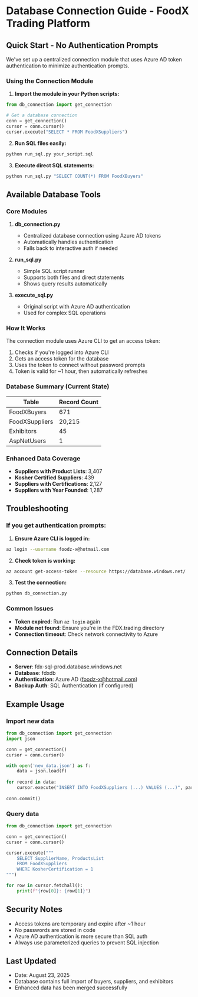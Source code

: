 # Database Connection Guide - FoodX Trading Platform

## Quick Start - No Authentication Prompts

We've set up a centralized connection module that uses Azure AD token authentication to minimize authentication prompts.

### Using the Connection Module

1. **Import the module in your Python scripts:**
```python
from db_connection import get_connection

# Get a database connection
conn = get_connection()
cursor = conn.cursor()
cursor.execute("SELECT * FROM FoodXSuppliers")
```

2. **Run SQL files easily:**
```bash
python run_sql.py your_script.sql
```

3. **Execute direct SQL statements:**
```bash
python run_sql.py "SELECT COUNT(*) FROM FoodXBuyers"
```

## Available Database Tools

### Core Modules

1. **db_connection.py**
   - Centralized database connection using Azure AD tokens
   - Automatically handles authentication
   - Falls back to interactive auth if needed

2. **run_sql.py**
   - Simple SQL script runner
   - Supports both files and direct statements
   - Shows query results automatically

3. **execute_sql.py**
   - Original script with Azure AD authentication
   - Used for complex SQL operations

### How It Works

The connection module uses Azure CLI to get an access token:
1. Checks if you're logged into Azure CLI
2. Gets an access token for the database
3. Uses the token to connect without password prompts
4. Token is valid for ~1 hour, then automatically refreshes

### Database Summary (Current State)

| Table | Record Count |
|-------|-------------|
| FoodXBuyers | 671 |
| FoodXSuppliers | 20,215 |
| Exhibitors | 45 |
| AspNetUsers | 1 |

### Enhanced Data Coverage

- **Suppliers with Product Lists**: 3,407
- **Kosher Certified Suppliers**: 439
- **Suppliers with Certifications**: 2,127
- **Suppliers with Year Founded**: 1,287

## Troubleshooting

### If you get authentication prompts:

1. **Ensure Azure CLI is logged in:**
```bash
az login --username foodz-x@hotmail.com
```

2. **Check token is working:**
```bash
az account get-access-token --resource https://database.windows.net/
```

3. **Test the connection:**
```bash
python db_connection.py
```

### Common Issues

- **Token expired**: Run `az login` again
- **Module not found**: Ensure you're in the FDX.trading directory
- **Connection timeout**: Check network connectivity to Azure

## Connection Details

- **Server**: fdx-sql-prod.database.windows.net
- **Database**: fdxdb
- **Authentication**: Azure AD (foodz-x@hotmail.com)
- **Backup Auth**: SQL Authentication (if configured)

## Example Usage

### Import new data
```python
from db_connection import get_connection
import json

conn = get_connection()
cursor = conn.cursor()

with open('new_data.json') as f:
    data = json.load(f)
    
for record in data:
    cursor.execute("INSERT INTO FoodXSuppliers (...) VALUES (...)", params)
    
conn.commit()
```

### Query data
```python
from db_connection import get_connection

conn = get_connection()
cursor = conn.cursor()

cursor.execute("""
    SELECT SupplierName, ProductsList 
    FROM FoodXSuppliers 
    WHERE KosherCertification = 1
""")

for row in cursor.fetchall():
    print(f"{row[0]}: {row[1]}")
```

## Security Notes

- Access tokens are temporary and expire after ~1 hour
- No passwords are stored in code
- Azure AD authentication is more secure than SQL auth
- Always use parameterized queries to prevent SQL injection

## Last Updated
- Date: August 23, 2025
- Database contains full import of buyers, suppliers, and exhibitors
- Enhanced data has been merged successfully